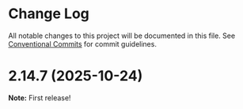 # Change Log

All notable changes to this project will be documented in this file.
See [Conventional Commits](https://conventionalcommits.org) for commit guidelines.

# 2.14.7 (2025-10-24)

**Note:** First release!
